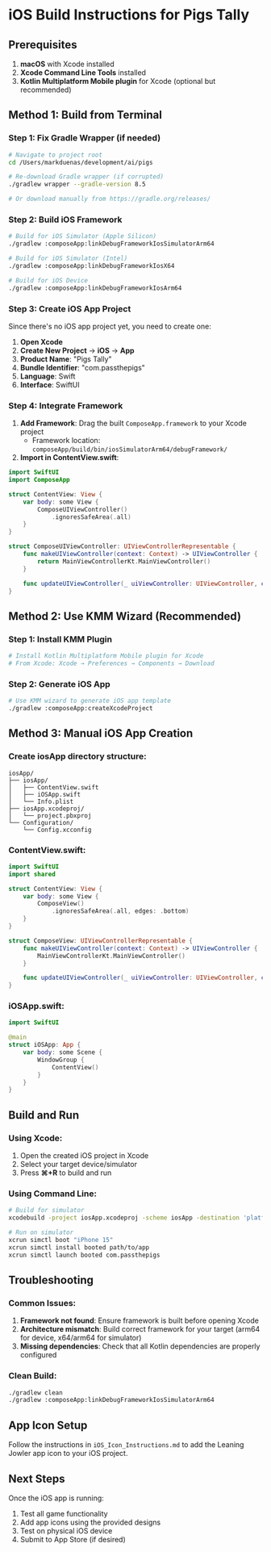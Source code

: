 # iOS Build Instructions for Pigs Tally

## Prerequisites
1. **macOS** with Xcode installed
2. **Xcode Command Line Tools** installed
3. **Kotlin Multiplatform Mobile plugin** for Xcode (optional but recommended)

## Method 1: Build from Terminal

### Step 1: Fix Gradle Wrapper (if needed)
```bash
# Navigate to project root
cd /Users/markduenas/development/ai/pigs

# Re-download Gradle wrapper (if corrupted)
./gradlew wrapper --gradle-version 8.5

# Or download manually from https://gradle.org/releases/
```

### Step 2: Build iOS Framework
```bash
# Build for iOS Simulator (Apple Silicon)
./gradlew :composeApp:linkDebugFrameworkIosSimulatorArm64

# Build for iOS Simulator (Intel)
./gradlew :composeApp:linkDebugFrameworkIosX64

# Build for iOS Device
./gradlew :composeApp:linkDebugFrameworkIosArm64
```

### Step 3: Create iOS App Project
Since there's no iOS app project yet, you need to create one:

1. **Open Xcode**
2. **Create New Project** → **iOS** → **App**
3. **Product Name**: "Pigs Tally"
4. **Bundle Identifier**: "com.passthepigs"
5. **Language**: Swift
6. **Interface**: SwiftUI

### Step 4: Integrate Framework
1. **Add Framework**: Drag the built `ComposeApp.framework` to your Xcode project
   - Framework location: `composeApp/build/bin/iosSimulatorArm64/debugFramework/`
2. **Import in ContentView.swift**:
```swift
import SwiftUI
import ComposeApp

struct ContentView: View {
    var body: some View {
        ComposeUIViewController()
            .ignoresSafeArea(.all)
    }
}

struct ComposeUIViewController: UIViewControllerRepresentable {
    func makeUIViewController(context: Context) -> UIViewController {
        return MainViewControllerKt.MainViewController()
    }

    func updateUIViewController(_ uiViewController: UIViewController, context: Context) {}
}
```

## Method 2: Use KMM Wizard (Recommended)

### Step 1: Install KMM Plugin
```bash
# Install Kotlin Multiplatform Mobile plugin for Xcode
# From Xcode: Xcode → Preferences → Components → Download
```

### Step 2: Generate iOS App
```bash
# Use KMM wizard to generate iOS app template
./gradlew :composeApp:createXcodeProject
```

## Method 3: Manual iOS App Creation

### Create iosApp directory structure:
```
iosApp/
├── iosApp/
│   ├── ContentView.swift
│   ├── iOSApp.swift
│   └── Info.plist
├── iosApp.xcodeproj/
│   └── project.pbxproj
└── Configuration/
    └── Config.xcconfig
```

### ContentView.swift:
```swift
import SwiftUI
import shared

struct ContentView: View {
    var body: some View {
        ComposeView()
            .ignoresSafeArea(.all, edges: .bottom)
    }
}

struct ComposeView: UIViewControllerRepresentable {
    func makeUIViewController(context: Context) -> UIViewController {
        MainViewControllerKt.MainViewController()
    }

    func updateUIViewController(_ uiViewController: UIViewController, context: Context) {}
}
```

### iOSApp.swift:
```swift
import SwiftUI

@main
struct iOSApp: App {
    var body: some Scene {
        WindowGroup {
            ContentView()
        }
    }
}
```

## Build and Run

### Using Xcode:
1. Open the created iOS project in Xcode
2. Select your target device/simulator
3. Press **⌘+R** to build and run

### Using Command Line:
```bash
# Build for simulator
xcodebuild -project iosApp.xcodeproj -scheme iosApp -destination 'platform=iOS Simulator,name=iPhone 15' build

# Run on simulator
xcrun simctl boot "iPhone 15"
xcrun simctl install booted path/to/app
xcrun simctl launch booted com.passthepigs
```

## Troubleshooting

### Common Issues:
1. **Framework not found**: Ensure framework is built before opening Xcode
2. **Architecture mismatch**: Build correct framework for your target (arm64 for device, x64/arm64 for simulator)
3. **Missing dependencies**: Check that all Kotlin dependencies are properly configured

### Clean Build:
```bash
./gradlew clean
./gradlew :composeApp:linkDebugFrameworkIosSimulatorArm64
```

## App Icon Setup
Follow the instructions in `iOS_Icon_Instructions.md` to add the Leaning Jowler app icon to your iOS project.

## Next Steps
Once the iOS app is running:
1. Test all game functionality
2. Add app icons using the provided designs
3. Test on physical iOS device
4. Submit to App Store (if desired)